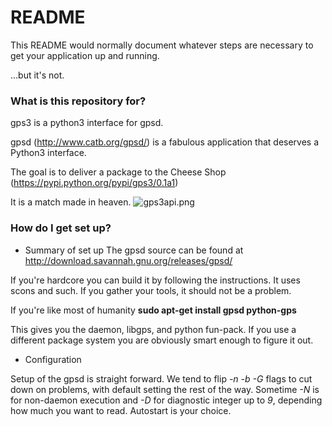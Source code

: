 # README #

This README would normally document whatever steps are necessary to get your application up and running.

...but it's not.

### What is this repository for? ###
gps3 is a python3 interface for gpsd.

gpsd (http://www.catb.org/gpsd/) is a fabulous application that deserves a Python3 interface.

The goal is to deliver a package to the Cheese Shop (https://pypi.python.org/pypi/gps3/0.1a1)

It is a match made in heaven.
![gps3api.png](https://bitbucket.org/repo/nGqxd8/images/2743857718-gps3api.png)

### How do I get set up? ###

* Summary of set up
The gpsd source can be found at http://download.savannah.gnu.org/releases/gpsd/

If you're hardcore you can build it by following the instructions.  It uses scons and such.  If you gather your tools, it should not be a problem.

If you're like most of humanity **sudo apt-get install gpsd python-gps**

This gives you the daemon, libgps, and python fun-pack.  If you use a different package system you are obviously smart enough to figure it out.

* Configuration

Setup of the gpsd is straight forward.  We tend to flip *-n -b -G* flags to cut down on problems, with default setting the rest of the way.  Sometime *-N* is for non-daemon execution and *-D* for diagnostic integer up to *9*, depending how much you want to read. Autostart is your choice.

